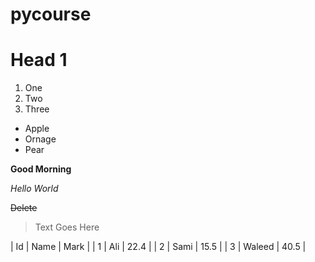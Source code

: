 # pycourse

# Head 1

1. One
2. Two
3. Three

* Apple
* Ornage
* Pear

**Good Morning**

_Hello World_

~~Delete~~

> Text Goes Here

| Id | Name | Mark |
| 1 | Ali | 22.4 |
| 2 | Sami | 15.5 |
| 3 | Waleed | 40.5 |
